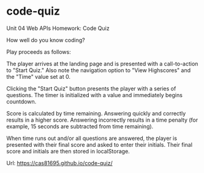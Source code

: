 # code-quiz
Unit 04 Web APIs Homework: Code Quiz

How well do you know coding?

Play proceeds as follows:


The player arrives at the landing page and is presented with a call-to-action to "Start Quiz." Also note the navigation option to "View Highscores" and the "Time" value set at 0.


Clicking the "Start Quiz" button presents the player with a series of questions. The timer is initialized with a value and immediately begins countdown.


Score is calculated by time remaining. Answering quickly and correctly results in a higher score. Answering incorrectly results in a time penalty (for example, 15 seconds are subtracted from time remaining).


When time runs out and/or all questions are answered, the player is presented with their final score and asked to enter their initials. Their final score and initials are then stored in localStorage.

Url: https://cas81695.github.io/code-quiz/

